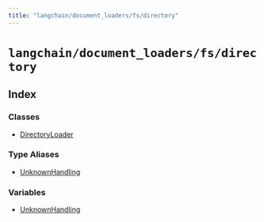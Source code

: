 ```yaml
---
title: "langchain/document_loaders/fs/directory"
---
```


# `langchain/document_loaders/fs/directory`

## Index

### Classes

- [DirectoryLoader](classes/DirectoryLoader.md)

### Type Aliases

- [UnknownHandling](types/UnknownHandling.md)

### Variables

- [UnknownHandling](variables/UnknownHandling.md)
